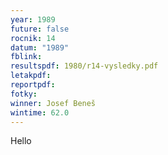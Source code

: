```yaml
---
year: 1989
future: false
rocnik: 14
datum: "1989"
fblink: 
resultspdf: 1980/r14-vysledky.pdf
letakpdf: 
reportpdf: 
fotky: 
winner: Josef Beneš
wintime: 62.0
---
```

Hello